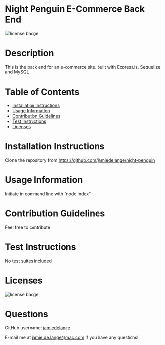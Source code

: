 # Night Penguin E-Commerce Back End

  ![license badge](https://img.shields.io/badge/license-MIT-blue)

  # Description

  This is the back end for an e-commerce site, built with Express.js, Sequelize and MySQL

  # Table of Contents
  * [Installation Instructions](#installation-instructions)
  * [Usage Information](#usage-information)
  * [Contribution Guidelines](#contribution-guidelines)
  * [Test Instructions](#test-instructions)
  * [Licenses](#licenses)

  # Installation Instructions
  Clone the repository from https://github.com/jamiedelange/night-penguin

  # Usage Information
  Initiate in command line with "node index"

  # Contribution Guidelines
  Feel free to contribute

  # Test Instructions
  No test suites included

  # Licenses
  ![license badge](https://img.shields.io/badge/license-MIT-blue)

  # Questions
  GitHub username: [jamiedelange](https://github.com/jamiedelange)

  E-mail me at jamie.de.lange@mac.com if you have any questions!
  
